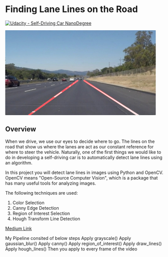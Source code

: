 # **Finding Lane Lines on the Road** 
[![Udacity - Self-Driving Car NanoDegree](https://s3.amazonaws.com/udacity-sdc/github/shield-carnd.svg)](http://www.udacity.com/drive)

<img src="examples/laneLines_thirdPass.jpg" width="480" alt="Combined Image" />

Overview
---

When we drive, we use our eyes to decide where to go.  The lines on the road that show us where the lanes are act as our constant reference for where to steer the vehicle.  Naturally, one of the first things we would like to do in developing a self-driving car is to automatically detect lane lines using an algorithm.

In this project you will detect lane lines in images using Python and OpenCV.  OpenCV means "Open-Source Computer Vision", which is a package that has many useful tools for analyzing images.  

The following techniques are used:
1. Color Selection
2. Canny Edge Detection
3. Region of Interest Selection
4. Hough Transform Line Detection


[Medium Link](https://medium.com/@somesh.pandit/detecting-lane-lines-on-the-road-for-sdc-16fdfa83068d)


My Pipeline consited of below steps
Apply grayscale()
Apply gaussian_blur()
Apply canny()
Apply region_of_interest()
Apply draw_lines()
Apply hough_lines()
Then you apply to every frame of the video
